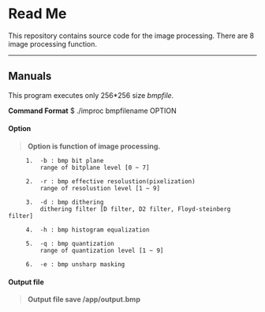 Read Me
==========
This repository contains source code for the image processing.
There are 8 image processing function.

----------
Manuals
-------------

This program executes only 256*256 size *bmpfile*.

**Command Format**
 $ ./improc bmpfilename OPTION


  
#### <i class="icon-file"></i> **Option**
 >**Option is  function of image processing.**

				 
         1.  -b : bmp bit plane           
             range of bitplane level [0 ~ 7]
             
         2.  -r : bmp effective resolustion(pixelization)
             range of resolustion level [1 ~ 9]

         3.  -d : bmp dithering             
             dithering filter [D filter, D2 filter, Floyd-steinberg filter]
	 
         4.  -h : bmp histogram equalization
	 
         5.  -q : bmp quantization                
             range of quantization level [1 ~ 9]

         6.  -e : bmp unsharp masking


#### <i class="icon-file"></i> **Output file**
> **Output file save /app/output.bmp**
                 
                  
     



